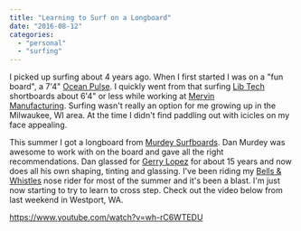 ```yaml
---
title: "Learning to Surf on a Longboard"
date: "2016-08-12"
categories: 
  - "personal"
  - "surfing"
---
```


I picked up surfing about 4 years ago. When I first started I was on a "fun board", a 7'4" [Ocean Pulse](http://www.oceanpulsesurf.com). I quickly went from that surfing [Lib Tech](http://www.lib-tech.com/surfboards/) shortboards about 6'4" or less while working at [Mervin Manufacturing](http://www.mervin.com). Surfing wasn't really an option for me growing up in the Milwaukee, WI area. At the time I didn't find paddling out with icicles on my face appealing.

This summer I got a longboard from [Murdey Surfboards](http://www.murdeysurfboards.com). Dan Murdey was awesome to work with on the board and gave all the right recommendations. Dan glassed for [Gerry Lopez](http://www.gerrylopezsurfboards.com) for about 15 years and now does all his own shaping, tinting and glassing. I've been riding my [Bells & Whistles](http://www.murdeysurfboards.com/viper-3-2) nose rider for most of the summer and it's been a blast. I'm just now starting to try to learn to cross step. Check out the video below from last weekend in Westport, WA.

https://www.youtube.com/watch?v=wh-rC6WTEDU

